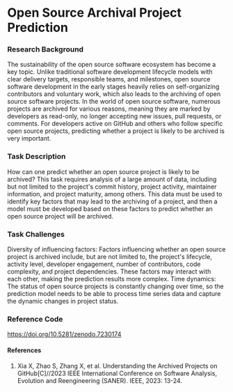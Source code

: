 # Open Source Archival Project Prediction

### Research Background
The sustainability of the open source software ecosystem has become a key topic. Unlike traditional software development lifecycle models with clear delivery targets, responsible teams, and milestones, open source software development in the early stages heavily relies on self-organizing contributors and voluntary work, which also leads to the archiving of open source software projects. In the world of open source software, numerous projects are archived for various reasons, meaning they are marked by developers as read-only, no longer accepting new issues, pull requests, or comments. For developers active on GitHub and others who follow specific open source projects, predicting whether a project is likely to be archived is very important.

### Task Description
How can one predict whether an open source project is likely to be archived? This task requires analysis of a large amount of data, including but not limited to the project's commit history, project activity, maintainer information, and project maturity, among others. This data must be used to identify key factors that may lead to the archiving of a project, and then a model must be developed based on these factors to predict whether an open source project will be archived.

### Task Challenges
Diversity of influencing factors: Factors influencing whether an open source project is archived include, but are not limited to, the project's lifecycle, activity level, developer engagement, number of contributors, code complexity, and project dependencies. These factors may interact with each other, making the prediction results more complex.
Time dynamics: The status of open source projects is constantly changing over time, so the prediction model needs to be able to process time series data and capture the dynamic changes in project status.

### Reference Code
https://doi.org/10.5281/zenodo.7230174

#### References
1. Xia X, Zhao S, Zhang X, et al. Understanding the Archived Projects on GitHub[C]//2023 IEEE International Conference on Software Analysis, Evolution and Reengineering (SANER). IEEE, 2023: 13-24.
